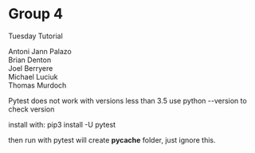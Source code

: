 # Group 4

Tuesday Tutorial

Antoni Jann Palazo  
Brian Denton  
Joel Berryere  
Michael Luciuk  
Thomas Murdoch  

Pytest does not work with versions less than 3.5
use python --version to check version

install with:
	pip3 install -U pytest


then run with pytest
will create __pycache__ folder, just ignore this.
